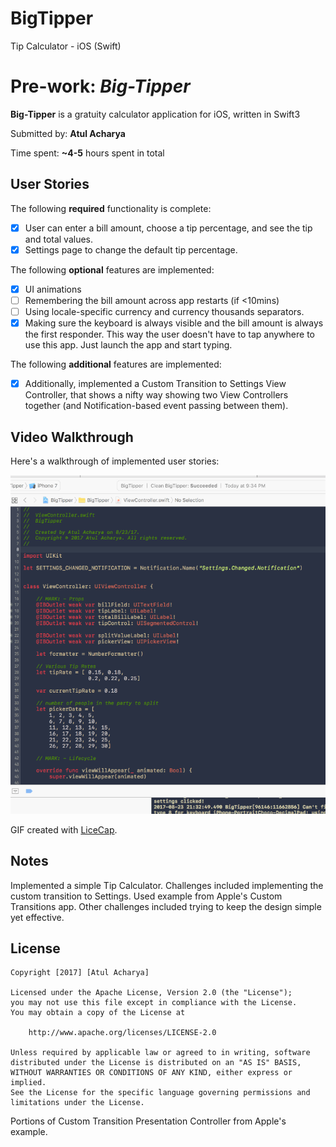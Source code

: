 # BigTipper
Tip Calculator - iOS (Swift)

# Pre-work: *Big-Tipper*

**Big-Tipper** is a gratuity calculator application for iOS, written in Swift3

Submitted by: **Atul Acharya**

Time spent: **~4-5** hours spent in total

## User Stories

The following **required** functionality is complete:

* [X] User can enter a bill amount, choose a tip percentage, and see the tip and total values.
* [X] Settings page to change the default tip percentage.

The following **optional** features are implemented:
* [X] UI animations
* [ ] Remembering the bill amount across app restarts (if <10mins)
* [ ] Using locale-specific currency and currency thousands separators.
* [X] Making sure the keyboard is always visible and the bill amount is always the first responder. This way the user doesn't have to tap anywhere to use this app. Just launch the app and start typing.

The following **additional** features are implemented:

- [X] Additionally, implemented a Custom Transition to Settings View Controller, that shows a nifty way showing two View Controllers together (and Notification-based event passing between them).

## Video Walkthrough 

Here's a walkthrough of implemented user stories:

<img src='https://github.com/laventura/big_tipper/blob/master/big-tipper.gif' title='Video Walkthrough' width='' alt='Video Walkthrough' />

GIF created with [LiceCap](http://www.cockos.com/licecap/).

## Notes

Implemented a simple Tip Calculator. Challenges included implementing the custom transition to Settings. Used example from Apple's Custom Transitions app. 
Other challenges included trying to keep the design simple yet effective.

## License

    Copyright [2017] [Atul Acharya]

    Licensed under the Apache License, Version 2.0 (the "License");
    you may not use this file except in compliance with the License.
    You may obtain a copy of the License at

        http://www.apache.org/licenses/LICENSE-2.0

    Unless required by applicable law or agreed to in writing, software
    distributed under the License is distributed on an "AS IS" BASIS,
    WITHOUT WARRANTIES OR CONDITIONS OF ANY KIND, either express or implied.
    See the License for the specific language governing permissions and
    limitations under the License.

Portions of Custom Transition Presentation Controller from Apple's example.